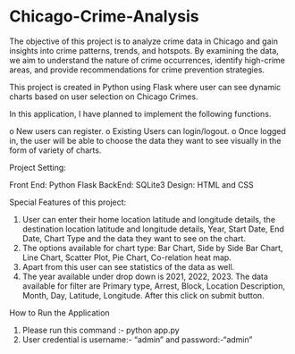 # Chicago-Crime-Analysis
The objective of this project is to analyze crime data in Chicago and gain insights into crime patterns, trends, and hotspots. By examining the data, we aim to understand the nature of crime occurrences, identify high-crime areas, and provide recommendations for crime prevention strategies.

This project is created in Python using Flask where user can see dynamic charts based on user selection on Chicago Crimes.

In this application, I have planned to implement the following functions.

o	New users can register.
o	Existing Users can login/logout.
o	Once logged in, the user will be able to choose the data they want to see visually in the form of variety of charts.

Project Setting:

Front End:  Python Flask 
BackEnd: SQLite3
Design: HTML and CSS

Special Features of this project:
1. User can enter their home location latitude and longitude details, the destination location latitude and longitude details, Year, Start Date, End Date, Chart Type and the data they want to see on the chart. 
2. The options available for chart type: Bar Chart, Side by Side Bar Chart, Line Chart, Scatter Plot, Pie Chart, Co-relation heat map.
3. Apart from this user can see statistics of the data as well.
4. The year available under drop down is 2021, 2022, 2023. The data available for filter are Primary type, Arrest, Block, Location Description, Month, Day, Latitude, Longitude. After this click on submit button.

How to Run the Application 
1. Please run this command :- python app.py 
2. User credential is username:- “admin” and password:-“admin”


